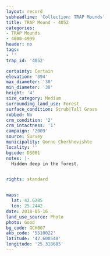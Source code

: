 ```yaml
---
layout: record
subheadline: 'Collection: TRAP Mounds'
title: TRAP Mound - 4052
categories:
- TRAP Mounds
- 4000-4999
header: no
tags:
- ''
trap_id: '4052'

certainty: Certain
elevation: '394'
max_diameter: '30'
min_diameter: '30'
height: '4'
size_category: Medium
surrounding_land_use: Forest
surface_condition: Scrub|Tall Grass
robbed: No
crm_condition: '2'
crm_intactness: '1'
campaign: '2009'
source: Survey
municipality: Gorno Cherkhovishte
locality: ''
bgcode: DS001
notes: |-
  Hidden deep in the forest.


rights: standard


maps:
  lat: 42.6285
  lon: 25.2442
date: 2018-05-16
land_use_source: Photo
photo: Good
bg_code: GCH007
akb_code: '5510022'
latitude: '42.600548'
longitude: '25.318685'
---
```

